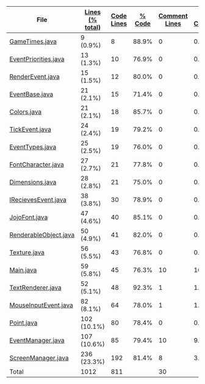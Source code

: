 
|File|[Lines (% total)](https://github.com/jojo2357/Java-game-template/tree/main/Statistics/LinesDescending.md/)|[Code Lines](https://github.com/jojo2357/Java-game-template/tree/main/Statistics/CodeDescending.md/)|[% Code](https://github.com/jojo2357/Java-game-template/tree/main/Statistics/ProportionCodeDescending.md/)|[Comment Lines](https://github.com/jojo2357/Java-game-template/tree/main/Statistics/CommentsDescending.md/)|[% Comment](https://github.com/jojo2357/Java-game-template/tree/main/Statistics/ProportionCommentsDescending.md/)|[Blank Lines](https://github.com/jojo2357/Java-game-template/tree/main/Statistics/BlanksDescending.md/)|[% Blank](https://github.com/jojo2357/Java-game-template/tree/main/Statistics/ProportionBlanksDescending.md/)|
| --- | --- | --- | --- | --- | --- | --- | --- |
|[GameTimes.java](https://github.com/jojo2357/Java-game-template/tree/main/src/main/java/com/github/jojo2357/events/GameTimes.java)|9 (0.9%)|8|88.9%|0|0.0%|1|11.1%|
|[EventPriorities.java](https://github.com/jojo2357/Java-game-template/tree/main/src/main/java/com/github/jojo2357/events/EventPriorities.java)|13 (1.3%)|10|76.9%|0|0.0%|3|23.1%|
|[RenderEvent.java](https://github.com/jojo2357/Java-game-template/tree/main/src/main/java/com/github/jojo2357/events/events/RenderEvent.java)|15 (1.5%)|12|80.0%|0|0.0%|3|20.0%|
|[EventBase.java](https://github.com/jojo2357/Java-game-template/tree/main/src/main/java/com/github/jojo2357/events/EventBase.java)|21 (2.1%)|15|71.4%|0|0.0%|6|28.6%|
|[Colors.java](https://github.com/jojo2357/Java-game-template/tree/main/src/main/java/com/github/jojo2357/rendering/typeface/Colors.java)|21 (2.1%)|18|85.7%|0|0.0%|3|14.3%|
|[TickEvent.java](https://github.com/jojo2357/Java-game-template/tree/main/src/main/java/com/github/jojo2357/events/events/TickEvent.java)|24 (2.4%)|19|79.2%|0|0.0%|5|20.8%|
|[EventTypes.java](https://github.com/jojo2357/Java-game-template/tree/main/src/main/java/com/github/jojo2357/events/EventTypes.java)|25 (2.5%)|19|76.0%|0|0.0%|6|24.0%|
|[FontCharacter.java](https://github.com/jojo2357/Java-game-template/tree/main/src/main/java/com/github/jojo2357/rendering/typeface/FontCharacter.java)|27 (2.7%)|21|77.8%|0|0.0%|6|22.2%|
|[Dimensions.java](https://github.com/jojo2357/Java-game-template/tree/main/src/main/java/com/github/jojo2357/util/Dimensions.java)|28 (2.8%)|21|75.0%|0|0.0%|7|25.0%|
|[IRecievesEvent.java](https://github.com/jojo2357/Java-game-template/tree/main/src/main/java/com/github/jojo2357/rendering/IRecievesEvent.java)|38 (3.8%)|30|78.9%|0|0.0%|8|21.1%|
|[JojoFont.java](https://github.com/jojo2357/Java-game-template/tree/main/src/main/java/com/github/jojo2357/rendering/typeface/JojoFont.java)|47 (4.6%)|40|85.1%|0|0.0%|7|14.9%|
|[RenderableObject.java](https://github.com/jojo2357/Java-game-template/tree/main/src/main/java/com/github/jojo2357/rendering/RenderableObject.java)|50 (4.9%)|41|82.0%|0|0.0%|9|18.0%|
|[Texture.java](https://github.com/jojo2357/Java-game-template/tree/main/src/main/java/com/github/jojo2357/util/Texture.java)|56 (5.5%)|43|76.8%|0|0.0%|13|23.2%|
|[Main.java](https://github.com/jojo2357/Java-game-template/tree/main/src/main/java/com/github/jojo2357/Main.java)|59 (5.8%)|45|76.3%|10|16.9%|4|6.8%|
|[TextRenderer.java](https://github.com/jojo2357/Java-game-template/tree/main/src/main/java/com/github/jojo2357/rendering/typeface/TextRenderer.java)|52 (5.1%)|48|92.3%|1|1.9%|3|5.8%|
|[MouseInputEvent.java](https://github.com/jojo2357/Java-game-template/tree/main/src/main/java/com/github/jojo2357/events/events/MouseInputEvent.java)|82 (8.1%)|64|78.0%|1|1.2%|17|20.7%|
|[Point.java](https://github.com/jojo2357/Java-game-template/tree/main/src/main/java/com/github/jojo2357/util/Point.java)|102 (10.1%)|80|78.4%|0|0.0%|22|21.6%|
|[EventManager.java](https://github.com/jojo2357/Java-game-template/tree/main/src/main/java/com/github/jojo2357/events/EventManager.java)|107 (10.6%)|85|79.4%|10|9.3%|12|11.2%|
|[ScreenManager.java](https://github.com/jojo2357/Java-game-template/tree/main/src/main/java/com/github/jojo2357/rendering/ScreenManager.java)|236 (23.3%)|192|81.4%|8|3.4%|36|15.3%|
|Total|1012|811| |30| |171| |